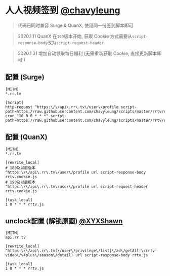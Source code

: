 # 人人视频签到 [@chavyleung](https://github.com/chavyleung/scripts/edit/master/rrtv)

> 代码已同时兼容 Surge & QuanX, 使用同一份签到脚本即可

> 2020.1.11 QuanX 在`190`版本开始, 获取 Cookie 方式需要从`script-response-body`改为`script-request-header`

> 2020.1.31 增加自动领取每日福利 (无需重新获取 Cookie, 直接更新脚本即可!)

## 配置 (Surge)

```properties
[MITM]
*.rr.tv

[Script]
http-request ^https:\/\/api\.rr\.tv\/user\/profile script-path=https://raw.githubusercontent.com/chavyleung/scripts/master/rrtv/rrtv.cookie.js
cron "10 0 0 * * *" script-path=https://raw.githubusercontent.com/chavyleung/scripts/master/rrtv/rrtv.js
```

## 配置 (QuanX)

```properties
[MITM]
*.rr.tv

[rewrite_local]
# 189及以前版本
^https:\/\/api\.rr\.tv\/user\/profile url script-response-body rrtv.cookie.js
# 190及以后版本
^https:\/\/api\.rr\.tv\/user\/profile url script-request-header rrtv.cookie.js

[task_local]
1 0 * * * rrtv.js
```

## unclock配置 (解锁原画) [@XYXShawn](https://github.com/XYXShawn/JS/tree/master)

```properties
[MITM]
api.rr.tv

[rewrite_local]
^https:\/\/api\.rr\.tv(\/user\/privilege\/list|\/ad\/getAll|\/rrtv-video\/v4plus\/season\/detail) url script-response-body rrtv.js

[task_local]
1 0 * * * rrtv.js
```
